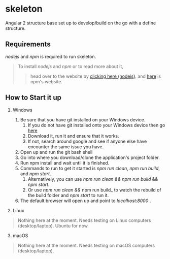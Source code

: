 # skeleton
Angular 2 structure base set up to develop/build on the go with a define structure.

## Requirements
_nodejs_ and _npm_ is required to run skeleton.

> To install _nodejs_ and _npm_ or to read more about it,
>> head over to the website by [clicking here (nodejs)](https://nodejs.org).
>> and [here](https://www.npmjs.com/) is npm's website.

## How to Start it up
1. Windows
    1. Be sure that you have git installed on your Windows device.
        1. If you do not have git installed onto your Windows device then go [here](https://git-scm.com/downloads)
        2. Download it, run it and ensure that it works.
        3. If not, search around google and see if anyone else have encounter the same issue you have.
    2. Open up and run the git bash shell
    3. Go into where you download/clone the application's project folder.
    4. Run npm install and wait until it is finished.
    5. Commands to run to get it started is _npm run clean_, _npm run build_, and _npm start_.
        1. Alternatively, you can use _npm run clean_ _&&_ _npm run build_ && _npm start_.
        2. Or use _npm run clean_ _&&_ npm run build_ to watch the rebuild of the build folder and _npm start_ to run it.
    6. The default browser will open up and point to _localhost:8000_ .

2. Linux
> Nothing here at the moment. Needs testing on Linux computers (desktop/laptop). Ubuntu for now.

3. macOS
> Nothing here at the moment. Needs testing on macOS computers (desktop/laptop).

